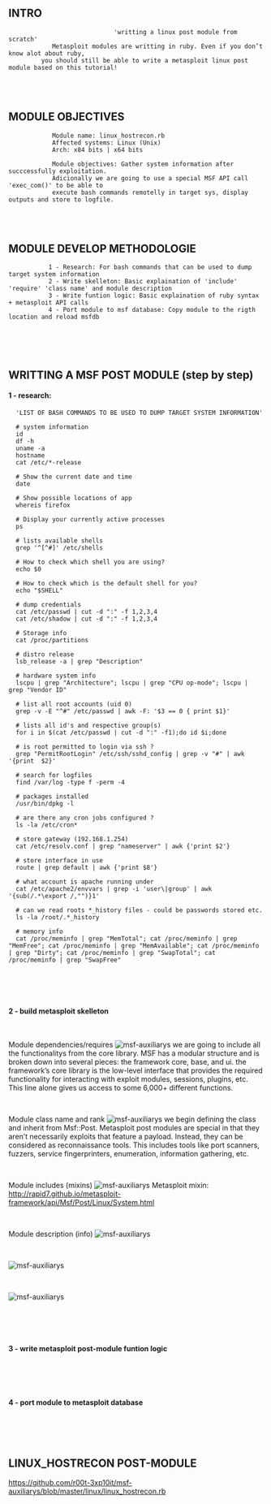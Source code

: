 



## INTRO
                                 'writting a linux post module from scratch'
                Metasploit modules are writting in ruby. Even if you don’t know alot about ruby,
             you should still be able to write a metasploit linux post module based on this tutorial!

<br /><br />  

## MODULE OBJECTIVES
                Module name: linux_hostrecon.rb
                Affected systems: Linux (Unix)
                Arch: x84 bits | x64 bits

                Module objectives: Gather system information after succcessfully exploitation.
                Adicionally we are going to use a special MSF API call 'exec_com()' to be able to
                execute bash commands remotelly in target sys, display outputs and store to logfile.


<br /><br />  

## MODULE DEVELOP METHODOLOGIE

               1 - Research: For bash commands that can be used to dump target system information
               2 - Write skelleton: Basic explaination of 'include' 'require' 'class name' and module description
               3 - Write funtion logic: Basic explaination of ruby syntax + metasploit API calls
               4 - Port module to msf database: Copy module to the rigth location and reload msfdb


<br /><br /><br />

## WRITTING A MSF POST MODULE (step by step)


#### 1 - research:


      'LIST OF BASH COMMANDS TO BE USED TO DUMP TARGET SYSTEM INFORMATION'

      # system information
      id
      df -h
      uname -a
      hostname
      cat /etc/*-release
 
      # Show the current date and time
      date
 
      # Show possible locations of app
      whereis firefox 
 
      # Display your currently active processes
      ps
 
      # lists available shells
      grep '^[^#]' /etc/shells
 
      # How to check which shell you are using?
      echo $0
 
      # How to check which is the default shell for you?
      echo "$SHELL"
 
      # dump credentials
      cat /etc/passwd | cut -d ":" -f 1,2,3,4
      cat /etc/shadow | cut -d ":" -f 1,2,3,4
 
      # Storage info
      cat /proc/partitions
 
      # distro release
      lsb_release -a | grep "Description"

      # hardware system info
      lscpu | grep "Architecture"; lscpu | grep "CPU op-mode"; lscpu | grep "Vendor ID"
 
      # list all root accounts (uid 0)
      grep -v -E "^#" /etc/passwd | awk -F: '$3 == 0 { print $1}'

      # lists all id's and respective group(s)
      for i in $(cat /etc/passwd | cut -d ":" -f1);do id $i;done
 
      # is root permitted to login via ssh ?
      grep "PermitRootLogin" /etc/ssh/sshd_config | grep -v "#" | awk '{print  $2}'
 
      # search for logfiles
      find /var/log -type f -perm -4
 
      # packages installed
      /usr/bin/dpkg -l
 
      # are there any cron jobs configured ?
      ls -la /etc/cron*
 
      # store gateway (192.168.1.254)
      cat /etc/resolv.conf | grep "nameserver" | awk {'print $2'}
 
      # store interface in use
      route | grep default | awk {'print $8'}
 
      # what account is apache running under
      cat /etc/apache2/envvars | grep -i 'user\|group' | awk '{sub(/.*\export /,"")}1'
 
      # can we read roots *_history files - could be passwords stored etc.
      ls -la /root/.*_history
 
      # memory info
      cat /proc/meminfo | grep "MemTotal"; cat /proc/meminfo | grep "MemFree"; cat /proc/meminfo | grep "MemAvailable"; cat /proc/meminfo | grep "Dirty"; cat /proc/meminfo | grep "SwapTotal"; cat /proc/meminfo | grep "SwapFree"


<br /><br /><br />


#### 2 - build metasploit skelleton

<br />

Module dependencies/requires
![msf-auxiliarys](http://i.cubeupload.com/qOUGPr.png)
we are going to include all the functionalitys from the core library. MSF has a modular structure and is broken down into several pieces: the framework core, base, and ui. the framework’s core library is the low-level interface that provides the required functionality for interacting with exploit modules, sessions, plugins, etc. This line alone gives us access to some 6,000+ different functions.

<br />

Module class name and rank
![msf-auxiliarys](http://i.cubeupload.com/ETlv6v.png)
we begin defining the class and inherit from Msf::Post. Metasploit post modules are special in that they aren’t necessarily exploits that feature a payload. Instead, they can be considered as reconnaissance tools. This includes tools like port scanners, fuzzers, service fingerprinters, enumeration, information gathering, etc.

<br />

Module includes (mixins)
![msf-auxiliarys](http://i.cubeupload.com/cqF7gH.png)
Metasploit mixin: http://rapid7.github.io/metasploit-framework/api/Msf/Post/Linux/System.html

<br />

Module description (info)
![msf-auxiliarys](http://i.cubeupload.com/eHlLPT.png)

<br />

![msf-auxiliarys](http://i.cubeupload.com/qEoaAE.png)

<br />

![msf-auxiliarys](http://i.cubeupload.com/TSfW5w.png)

<br /><br /><br />

#### 3 - write metasploit post-module funtion logic

<br /><br /><br />

#### 4 - port module to metasploit database




<br /><br /><br />



## LINUX_HOSTRECON POST-MODULE
https://github.com/r00t-3xp10it/msf-auxiliarys/blob/master/linux/linux_hostrecon.rb

